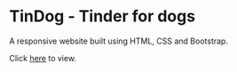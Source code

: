 # TinDog - Tinder for dogs

A responsive website built using HTML, CSS and Bootstrap.

Click [here](https://jay-shete.github.io/TinDog/) to view.
